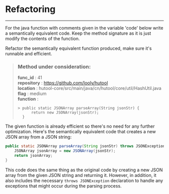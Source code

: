 # Refactoring

---

For the java function with comments given in the variable 'code' below write a semantically equivalent code. Keep the method signature as it is just modify the contents of the function.

Refactor the semantically equivalent function produced, make sure it's runnable and efficient. 

> ### Method under consideration:
> **func_id** : 41 <br/> 
 > **repository** : https://github.com/looly/hutool <br/> 
> **location** : hutool-core/src/main/java/cn/hutool/core/util/HashUtil.java <br/> 
> **flag** : medium <br/> 
> **function** : <br/> 
> ``` <br/> 
>> public static JSONArray parseArray(String jsonStr) {
>		return new JSONArray(jsonStr);
>	} 
> ``` 


The given function is already efficient so there's no need for any further optimization. Here's the semantically equivalent code that creates a new JSON array from a JSON string:

```java
public static JSONArray parseArray(String jsonStr) throws JSONException {
    JSONArray jsonArray = new JSONArray(jsonStr);
    return jsonArray;
}
```

This code does the same thing as the original code by creating a new JSON array from the given JSON string and returning it. However, in addition, it also includes the necessary `throws JSONException` declaration to handle any exceptions that might occur during the parsing process.